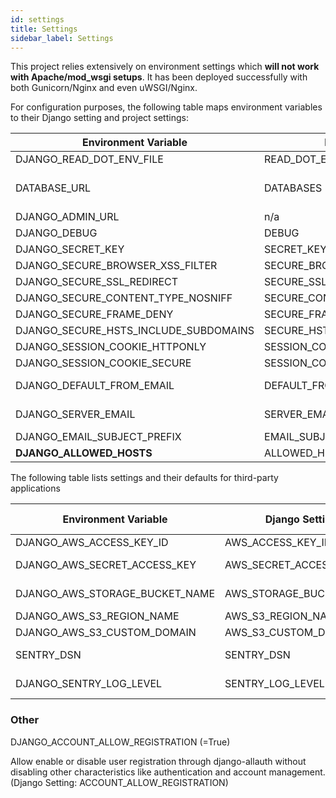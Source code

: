 ```yaml
---
id: settings
title: Settings
sidebar_label: Settings
---
```


This project relies extensively on environment settings which **will not work with Apache/mod_wsgi setups**. It has been deployed successfully with both Gunicorn/Nginx and even uWSGI/Nginx.

For configuration purposes, the following table maps environment variables to their Django setting and project settings:

| Environment Variable                  | Django Setting                 | Development Default                         | Production Default                             |
| ------------------------------------- | ------------------------------ | ------------------------------------------- | ---------------------------------------------- |
| DJANGO_READ_DOT_ENV_FILE              | READ_DOT_ENV_FILE              | True                                        | False                                          |
| DATABASE_URL                          | DATABASES                      | auto w/ Docker; postgres://project_slug w/o | raises error                                   |
| DJANGO_ADMIN_URL                      | n/a                            | 'admin/'                                    | raises error                                   |
| DJANGO_DEBUG                          | DEBUG                          | True                                        | False                                          |
| DJANGO_SECRET_KEY                     | SECRET_KEY                     | auto-generated                              | raises error                                   |
| DJANGO_SECURE_BROWSER_XSS_FILTER      | SECURE_BROWSER_XSS_FILTER      | n/a                                         | True                                           |
| DJANGO_SECURE_SSL_REDIRECT            | SECURE_SSL_REDIRECT            | n/a                                         | False                                          |
| DJANGO_SECURE_CONTENT_TYPE_NOSNIFF    | SECURE_CONTENT_TYPE_NOSNIFF    | n/a                                         | True                                           |
| DJANGO_SECURE_FRAME_DENY              | SECURE_FRAME_DENY              | n/a                                         | True                                           |
| DJANGO_SECURE_HSTS_INCLUDE_SUBDOMAINS | SECURE_HSTS_INCLUDE_SUBDOMAINS | n/a                                         | True                                           |
| DJANGO_SESSION_COOKIE_HTTPONLY        | SESSION_COOKIE_HTTPONLY        | n/a                                         | True                                           |
| DJANGO_SESSION_COOKIE_SECURE          | SESSION_COOKIE_SECURE          | n/a                                         | False                                          |
| DJANGO_DEFAULT_FROM_EMAIL             | DEFAULT_FROM_EMAIL             | n/a                                         | "your_project_name <noreply@your_domain_name>" |
| DJANGO_SERVER_EMAIL                   | SERVER_EMAIL                   | n/a                                         | "your_project_name <noreply@your_domain_name>" |
| DJANGO_EMAIL_SUBJECT_PREFIX           | EMAIL_SUBJECT_PREFIX           | n/a                                         | "[your_project_name] "                         |
| **DJANGO_ALLOWED_HOSTS**              | ALLOWED_HOSTS                  | ["*"]                                       | ['your_domain_name']                           |

The following table lists settings and their defaults for third-party applications

| Environment Variable           | Django Setting          | Development Default | Production Default |
| ------------------------------ | ----------------------- | ------------------- | ------------------ |
| DJANGO_AWS_ACCESS_KEY_ID       | AWS_ACCESS_KEY_ID       | n/a                 | False              |
| DJANGO_AWS_SECRET_ACCESS_KEY   | AWS_SECRET_ACCESS_KEY   | n/a                 | raises error       |
| DJANGO_AWS_STORAGE_BUCKET_NAME | AWS_STORAGE_BUCKET_NAME | n/a                 | raises error       |
| DJANGO_AWS_S3_REGION_NAME      | AWS_S3_REGION_NAME      | n/a                 | None               |
| DJANGO_AWS_S3_CUSTOM_DOMAIN    | AWS_S3_CUSTOM_DOMAIN    | n/a                 | None               |
| SENTRY_DSN                     | SENTRY_DSN              | n/a                 | raises error       |
| DJANGO_SENTRY_LOG_LEVEL        | SENTRY_LOG_LEVEL        | n/a                 | raises error       |

### Other

DJANGO_ACCOUNT_ALLOW_REGISTRATION (=True)

Allow enable or disable user registration through django-allauth without disabling other characteristics like authentication and account management. (Django Setting: ACCOUNT_ALLOW_REGISTRATION)
